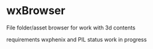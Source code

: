 # wxBrowser
File folder/asset browser for work with 3d contents

requirements wxphenix and PIL
status work in progress

